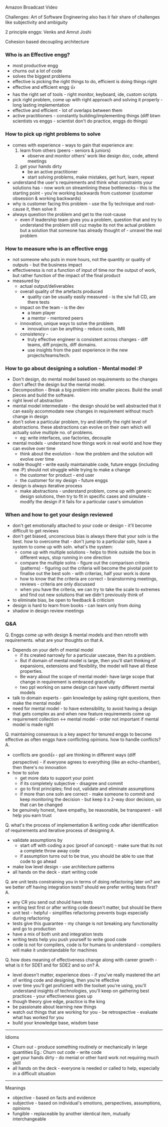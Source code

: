 Amazon Broadcast Video

Challenges: Art of Software Engineering also has it fair share of challenges like subjectivity and ambiguity

2 principle enggs: Venks and Amrut Joshi

Cohesion based decoupling architecture

### Who is an Effective engg?
- most productive engg
- churns out a lot of code
- solves the biggest problems
- effective is picking the right things to do, efficient is doing things right
- effective and efficient engg 👍
- has the right set of tools - right monitor, keyboard, ide, custom scripts
- pick right problem, come up with right approach and solving it properly - long lasting implementation
- effective and efficient - lot of overlaps between them
- active practitioners - constantly building/implementing things (diff btwn scientists vs enggs - scientist don't do practice, enggs do things)
### How to pick up right problems to solve
- comes  with experience - ways to gain that experience are:
	1. learn from others (peers - seniors & juniors)
		- observe and monitor others' work like design doc, code, attend meetings
	2. get your hands dirty
		- be an active practitioner
		- start solving problems, make mistakes, get hurt, learn, repeat
- understand the user's requirements and think what constraints your solutions has - now work on streamlining these bottlenecks - this is the starting point - you're working backwards from customer (customer obsession & working backwards)
- why is customer facing this problem - use the 5y technique and root-cause it, then solve it
- always question the problem and get to the root-cause
	- even if leadership team gives you a problem, question that and try to understand the problem still cuz maybe its not the actual problem but a solution that someone has already thought of - unravel the real problem
### How to measure who is an effective engg
- not someone who puts in more hours, not the quantity or quality of outputs - but the business impact
- effectiveness is not a function of input of time nor the output of work, but rather function of the impact of the final product
- measured by 
	- actual output/deliverables
	- overall quality of the artefacts produced
		- quality can be usually easily measured - is the s/w full CD, are there tests
	- impact on the team - is the dev
		- a team player
		- a mentor - mentored peers
	- innovation, unique ways to solve the problem
		- innovation can be anything - reduce costs, IMR
	- consistency - 
		- truly effective engineer is consistent across changes - diff teams, diff projects, diff domains.
		- use insights from the past experience in the new projects/teams/tech.
### How to go about designing a solution - Mental model :P 
- Don't design, do mental model based on requirements so the changes don't affect the design but the mental model. 
- Decomposition - Break a big problem into smaller pieces. Build the small pieces and build the software. 
- right level of abstraction
- mental model intermediate - the design should be well abstracted that it can easily accommodate new changes in requirement without much change in design
- don't solve a particular problem, try and identify the right level of abstractions. these abstractions can evolve on their own which will actually solve multiple no. of problems.
	- eg: write interfaces, use factories, decouple
- mental models - understand how things work in real world and how they can evolve over time
	- think about the evolution - how the problem and the solution will evolve over time
- noble thought - write easily maintainable code, future enggs (including me :P) should not struggle while trying to make a change
	- the customer for product - end user
	- the customer for my design - future enggs
- design is always iterative process
	- make abstractions - understand problem, come up with generic design solutions, then try to fit in specific cases and simulate - modify the design if it fails for a particular case's simulation
### When and how to get your design reviewed
- don't get emotionally attached to your code or design - it'll become difficult to get reviews
- don't get biased, unconscious bias is always there that your soln is the best. how to overcome that - don't jump to a particular soln, have a system to come up with soln. what's the system:
	- come up with multiple solutions - helps to think outside the box in different ways, stop running in one direction
	- compare the multiple solns - figure out the comparison criteria (patterns) - figuring out the criteria will become the pivotal point to finalise out the best soln - with criterias, half your work is done
	- how to know that the criteria are correct - brainstorming meetings, reviews - criteria are only discussed
	- when you have the criteria, we can try to take the scale to extremes and find out new solutions that we didn't previously think of
- to eliminate bias, be open to feedback & criticism
- design is hard to learn from books - can learn only from doing
- shadow in design review meetings
### Q&A

Q. Enggs come up with design & mental models and then retrofit with requirements. what are your thoughts on that
A. 
- Depends on your defn of mental model
	- if its created narrowly for a particular usecase, then its a problem. 
	- But if domain of mental model is large, then you'll start thinking of expansions, extensions and flexibility, the model will have all these properties.
	- Be wary about the scope of mental model- have large scope that change in requirement is embraced gracefully
	- two ppl working on same design can have vastly different mental models
- talk to domain experts - gain knowledge by asking right questions, then make the mental model
- need for mental model - to have extensibility, to avoid having a design that gets complex as and when new feature requirements come up
- requirement collection <-> mental model - order not important if mental model is made right

Q. maintaining consensus is a key aspect for tenured enggs to become effective as often enggs have conflicting opinions. how to handle conflicts?
A.
- conflicts are good👍 - ppl are thinking in different ways (diff perspective) - if everyone agrees to everything (like an echo-chamber), then there's no innovation
- how to solve
	- get more data to support your point
	- if its completely subjective - disagree and commit
	- go to first principles; find out, validate and eliminate assumptions
	- if more than one soln are correct - make someone to commit and keep monitoring the decision - but keep it a 2-way door decision, so that can be changed
- be genuinely honest, have empathy, be reasonable, be transparent - will help you earn trust

Q. what's the process of implementation & writing code after identification of requirements and iterative process of designing
A.
- validate assumptions by
	- start off with coding a poc (proof of concept) - make sure that its not a complete throw away code
	- if assumption turns out to be true, you should be able to use that code to go ahead
- make low level design - use architecture patterns
- all hands on the deck - start writing code

Q. are unit tests constraining you in terms of doing refactoring later on? are we better off having integration tests? should we prefer writing tests first?
A.
- any CR you send out should have tests
- writing test first or after writing code doesn't matter, but should be there
- unit test - helpful - simplifies refactoring prevents bugs especially during refactoring
- tests give this guarantee - my change is not breaking any functionality and go to production
- have a mix of both unit and integration tests
- writing tests help you push yourself to write good code
- code is not for compilers, code is for humans to understand - compilers will make it understandable for machines

Q. how does meaning of effectiveness change along with career growth - what is it for SDE1 and for SDE2 and so on?
A.
- level doesn't matter, experience does - if you've really mastered the art of writing code and designing, then you're effective
- over time you'll get proficient with the toolset you're using, you'll understand insights of technologies, you'll keep on gathering best practices - your effectiveness goes up
- though theory give edge, practice is the king
- be passionate about learning new things
- watch out things that are working for you - be retrospective - evaluate what has worked for you
- build your knowledge base, wisdom base




---
Idioms
- Churn out - produce something routinely or mechanically in large quantities
  Eg.: Churn out code - write code
- get your hands dirty - do menial or other hard work not requiring much skill
- all hands on the deck - everyone is needed or called to help, especially in a difficult situation
---
Meanings
- objective - based on facts and evidence
- subjective - based on individual's emotions, perspectives, assumptions, opinions
- fungible - replaceable by another identical item, mutually interchangeable
